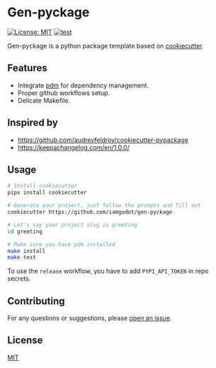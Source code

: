# Gen-pyckage

[![License: MIT](https://img.shields.io/badge/License-MIT-blue.svg)](LICENSE)
[![test](https://github.com/iamgodot/gen-pyckage/actions/workflows/test.yml/badge.svg)](https://github.com/iamgodot/gen-pyckage/actions/workflows/test.yml)

Gen-pyckage is a python package template based on [cookiecutter](https://github.com/audreyr/cookiecutter).

## Features

- Integrate [pdm](https://github.com/pdm-project/pdm) for dependency management.
- Proper github workflows setup.
- Delicate Makefile.

## Inspired by

- https://github.com/audreyfeldroy/cookiecutter-pypackage
- https://keepachangelog.com/en/1.0.0/

## Usage

```bash
# Install cookiecutter
pipx install cookiecutter

# Generate your project, just follow the prompts and fill out
cookiecutter https://github.com/iamgodot/gen-pyckage

# Let's say your project slug is greeting
cd greeting

# Make sure you have pdm installed
make install
make test
```

To use the `release` workflow, you have to add `PYPI_API_TOKEN` in repo secrets.

## Contributing

For any questions or suggestions, please [open an issue](https://github.com/iamgodot/gen-pyckage/issues).

## License

[MIT](LICENSE)
